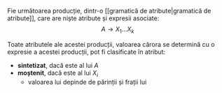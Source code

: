 Fie următoarea producție, dintr-o [[gramatică de atribute|gramatică de atribute]], care are niște atribute și expresii asociate:
$$A\rightarrow X_1\dots X_k$$

Toate atributele ale acestei producții, valoarea cărora se determină cu o expresie a acestei producții, pot fi clasificate în atribut:
- **sintetizat**, dacă este al lui $A$
- **moștenit**, dacă este al lui $X_i$
	- valoarea lui depinde de părinții și frații lui
